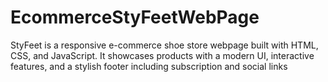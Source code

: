 # EcommerceStyFeetWebPage
StyFeet is a responsive e-commerce shoe store webpage built with HTML, CSS, and JavaScript. It showcases products with a modern UI, interactive features, and a stylish footer including subscription and social links
